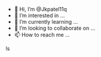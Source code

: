 - 👋 Hi, I’m @Jkpatel11q
- 👀 I’m interested in ...
- 🌱 I’m currently learning ...
- 💞️ I’m looking to collaborate on ...
- 📫 How to reach me ...

<!---
Jkpatel11q/Jkpatel11q is a ✨ special ✨ repository because its `README.md` (this file) appears on your GitHub profile.
You can click the Preview link to take a look at your changes.
--->ls
